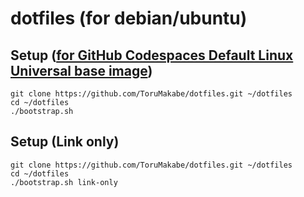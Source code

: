 # dotfiles (for debian/ubuntu)

## Setup ([for GitHub Codespaces Default Linux Universal base image](https://github.com/microsoft/vscode-dev-containers/tree/main/containers/codespaces-linux))

```
git clone https://github.com/ToruMakabe/dotfiles.git ~/dotfiles
cd ~/dotfiles
./bootstrap.sh
```

## Setup (Link only)

```
git clone https://github.com/ToruMakabe/dotfiles.git ~/dotfiles
cd ~/dotfiles
./bootstrap.sh link-only
```
